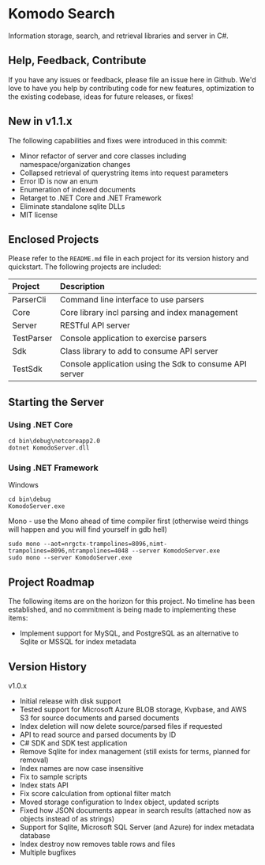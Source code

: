 # Komodo Search

Information storage, search, and retrieval libraries and server in C#.  

## Help, Feedback, Contribute

If you have any issues or feedback, please file an issue here in Github.  We'd love to have you help by contributing code for new features, optimization to the existing codebase, ideas for future releases, or fixes!

## New in v1.1.x

The following capabilities and fixes were introduced in this commit:
- Minor refactor of server and core classes including namespace/organization changes
- Collapsed retrieval of querystring items into request parameters
- Error ID is now an enum
- Enumeration of indexed documents
- Retarget to .NET Core and .NET Framework
- Eliminate standalone sqlite DLLs
- MIT license

## Enclosed Projects

Please refer to the ```README.md``` file in each project for its version history and quickstart.
The following projects are included:

| Project       | Description                                               |
|:------------- |:--------------------------------------------------------- |
| ParserCli     | Command line interface to use parsers                     |
| Core          | Core library incl parsing and index management            |
| Server        | RESTful API server                                        |
| TestParser    | Console application to exercise parsers                   |
| Sdk           | Class library to add to consume API server                |
| TestSdk       | Console application using the Sdk to consume API server   |

## Starting the Server

### Using .NET Core
```
cd bin\debug\netcoreapp2.0
dotnet KomodoServer.dll
```

### Using .NET Framework

Windows
```
cd bin\debug
KomodoServer.exe
```
Mono - use the Mono ahead of time compiler first (otherwise weird things will happen and you will find yourself in gdb hell)
```
sudo mono --aot=nrgctx-trampolines=8096,nimt-trampolines=8096,ntrampolines=4048 --server KomodoServer.exe
sudo mono --server KomodoServer.exe
```

## Project Roadmap

The following items are on the horizon for this project.  No timeline has been established, and no commitment is being made to implementing these items:
- Implement support for MySQL, and PostgreSQL as an alternative to Sqlite or MSSQL for index metadata

## Version History

v1.0.x
- Initial release with disk support
- Tested support for Microsoft Azure BLOB storage, Kvpbase, and AWS S3 for source documents and parsed documents
- Index deletion will now delete source/parsed files if requested
- API to read source and parsed documents by ID
- C# SDK and SDK test application
- Remove Sqlite for index management (still exists for terms, planned for removal)
- Index names are now case insensitive
- Fix to sample scripts 
- Index stats API
- Fix score calculation from optional filter match
- Moved storage configuration to Index object, updated scripts
- Fixed how JSON documents appear in search results (attached now as objects instead of as strings)
- Support for Sqlite, Microsoft SQL Server (and Azure) for index metadata database
- Index destroy now removes table rows and files
- Multiple bugfixes
